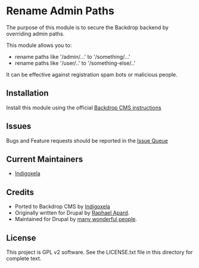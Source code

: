 # Rename Admin Paths

The purpose of this module is to secure the Backdrop backend by overriding admin
 paths.

This module allows you to:

- rename paths like '/admin/...' to '/something/...'
- rename paths like '/user/..' to '/something-else/..'

It can be effective against registration spam bots or malicious people.

## Installation

Install this module using the official
 [Backdrop CMS instructions](https://docs.backdropcms.org/documentation/extend-with-modules)

## Issues

Bugs and Feature requests should be reported in the
 [Issue Queue](https://github.com/backdrop-contrib/rename_admin_paths/issues.)

## Current Maintainers

- [Indigoxela](https://github.com/indigoxela)

## Credits

- Ported to Backdrop CMS by [Indigoxela](https://github.com/indigoxela)
- Originally written for Drupal by [Raphael Apard](https://www.drupal.org/u/raphael-apard).
- Maintained for Drupal by [many wonderful people](https://www.drupal.org/node/1287470/committers).

## License

This project is GPL v2 software. See the LICENSE.txt file in this directory for
 complete text.
